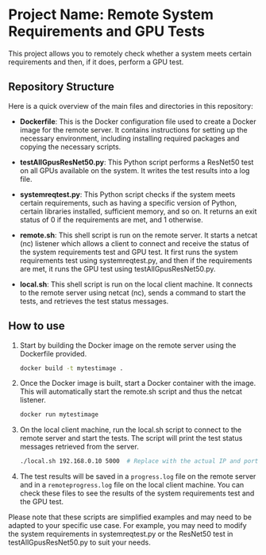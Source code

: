 # Project Name: Remote System Requirements and GPU Tests

This project allows you to remotely check whether a system meets certain requirements and then, if it does, perform a GPU test.

## Repository Structure

Here is a quick overview of the main files and directories in this repository:

- **Dockerfile**: This is the Docker configuration file used to create a Docker image for the remote server. It contains instructions for setting up the necessary environment, including installing required packages and copying the necessary scripts.

- **testAllGpusResNet50.py**: This Python script performs a ResNet50 test on all GPUs available on the system. It writes the test results into a log file.

- **systemreqtest.py**: This Python script checks if the system meets certain requirements, such as having a specific version of Python, certain libraries installed, sufficient memory, and so on. It returns an exit status of 0 if the requirements are met, and 1 otherwise.

- **remote.sh**: This shell script is run on the remote server. It starts a netcat (nc) listener which allows a client to connect and receive the status of the system requirements test and GPU test. It first runs the system requirements test using systemreqtest.py, and then if the requirements are met, it runs the GPU test using testAllGpusResNet50.py.

- **local.sh**: This shell script is run on the local client machine. It connects to the remote server using netcat (nc), sends a command to start the tests, and retrieves the test status messages.

## How to use

1. Start by building the Docker image on the remote server using the Dockerfile provided.

    ```bash
    docker build -t mytestimage .
    ```

2. Once the Docker image is built, start a Docker container with the image. This will automatically start the remote.sh script and thus the netcat listener.

    ```bash
    docker run mytestimage
    ```

3. On the local client machine, run the local.sh script to connect to the remote server and start the tests. The script will print the test status messages retrieved from the server.

    ```bash
    ./local.sh 192.168.0.10 5000  # Replace with the actual IP and port of your remote server
    ```

4. The test results will be saved in a `progress.log` file on the remote server and in a `remoteprogress.log` file on the local client machine. You can check these files to see the results of the system requirements test and the GPU test.

Please note that these scripts are simplified examples and may need to be adapted to your specific use case. For example, you may need to modify the system requirements in systemreqtest.py or the ResNet50 test in testAllGpusResNet50.py to suit your needs.
